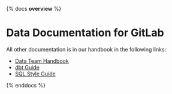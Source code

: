 {% docs __overview__ %}

# Data Documentation for GitLab

All other documentation is in our handbook in the following links:

* [Data Team Handbook](https://about.gitlab.com/handbook/business-ops/data-team/)
* [dbt Guide](https://about.gitlab.com/handbook/business-ops/data-team/platform/dbt-guide/)
* [SQL Style Guide](https://about.gitlab.com/handbook/business-ops/data-team/platform/sql-style-guide)

{% enddocs %}
